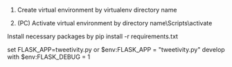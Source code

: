 1. Create virtual environment by
virtualenv directory name

2. (PC) Activate virtual environment by
directory name\Scripts\activate

Install necessary packages by
pip install -r requirements.txt

set FLASK_APP=tweetivity.py or $env:FLASK_APP = "tweetivity.py"
develop with $env:FLASK_DEBUG = 1
